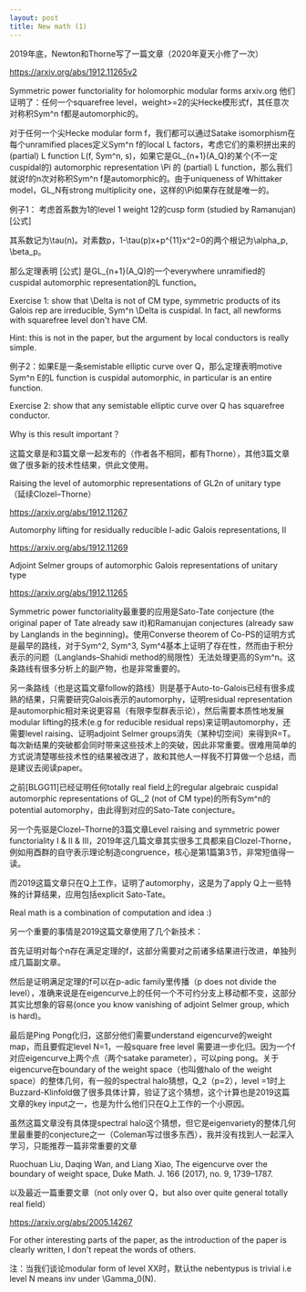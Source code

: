 ```yaml
---
layout: post
title: New math (1)
---
```



2019年底，Newton和Thorne写了一篇文章（2020年夏天小修了一次）

https://arxiv.org/abs/1912.11265v2

Symmetric power functoriality for holomorphic modular forms
​
arxiv.org
他们证明了：任何一个squarefree level，weight>=2的尖Hecke模形式f，其任意次对称积Sym^n f都是automorphic的。

对于任何一个尖Hecke modular form f，我们都可以通过Satake isomorphism在每个unramified places定义Sym^n f的local L factors，考虑它们的乘积拼出来的(partial) L function L(f, Sym^n, s)，如果它是GL_{n+1}(A_Q)的某个(不一定cuspidal的) automorphic representation \Pi 的 (partial) L function，那么我们就说f的n次对称积Sym^n f是automorphic的。由于uniqueness of Whittaker model，GL_N有strong multiplicity one，这样的\Pi如果存在就是唯一的。

例子1： 考虑首系数为1的level 1 weight 12的cusp form (studied by Ramanujan)[公式]

其系数记为\tau(n)。对素数p，1-\tau(p)x+p^{11}x^2=0的两个根记为\alpha_p, \beta_p。

那么定理表明 [公式] 是GL_{n+1}(A_Q)的一个everywhere unramified的cuspidal automorphic representation的L function。

Exercise 1: show that \Delta is not of CM type, symmetric products of its Galois rep are irreducible, Sym^n \Delta is cuspidal. In fact, all newforms with squarefree level don't have CM.

Hint: this is not in the paper, but the argument by local conductors is really simple.

例子2：如果E是一条semistable elliptic curve over Q，那么定理表明motive Sym^n E的L function is cuspidal automorphic, in particular is an entire function.

Exercise 2: show that any semistable elliptic curve over Q has squarefree conductor.

Why is this result important？

这篇文章是和3篇文章一起发布的（作者各不相同，都有Thorne），其他3篇文章做了很多新的技术性结果，供此文使用。

Raising the level of automorphic representations of GL2n of unitary type （延续Clozel–Thorne）

https://arxiv.org/abs/1912.11267

Automorphy lifting for residually reducible l-adic Galois representations, II

https://arxiv.org/abs/1912.11269

Adjoint Selmer groups of automorphic Galois representations of unitary type

https://arxiv.org/abs/1912.11265

Symmetric power functoriality最重要的应用是Sato-Tate conjecture (the original paper of Tate already saw it)和Ramanujan conjectures (already saw by Langlands in the beginning)。使用Converse theorem of Co-PS的证明方式是最早的路线，对于Sym^2, Sym^3, Sym^4基本上证明了存在性，然而由于积分表示的问题（Langlands–Shahidi method的局限性）无法处理更高的Sym^n。这条路线有很多分析上的副产物，也是非常重要的。

另一条路线（也是这篇文章follow的路线）则是基于Auto-to-Galois已经有很多成熟的结果，只需要研究Galois表示的automorphy，证明residual representation是automorphic相对来说更容易（有限李型群表示论），然后需要本质性地发展modular lifting的技术(e.g for reducible residual reps)来证明automorphy，还需要level raising、证明adjoint Selmer groups消失（某种切空间）来得到R=T。每次新结果的突破都会同时带来这些技术上的突破，因此非常重要。很难用简单的方式说清楚哪些技术性的结果被改进了，故和其他人一样我不打算做一个总结，而是建议去阅读paper。

之前[BLGG11]已经证明任何totally real field上的regular algebraic cuspidal automorphic representations of GL_2 (not of CM type)的所有Sym^n的potential automorphy，由此得到对应的Sato-Tate conjecture。

另一个先驱是Clozel–Thorne的3篇文章Level raising and symmetric power functoriality I & II & III，2019年这几篇文章其实很多工具都来自Clozel-Thorne，例如用酉群的自守表示理论制造congruence，核心是第1篇第3节，非常短值得一读。

而2019这篇文章只在Q上工作，证明了automorphy，这是为了apply Q上一些特殊的计算结果，应用包括explicit Sato-Tate。

Real math is a combination of computation and idea :)

另一个重要的事情是2019这篇文章使用了几个新技术：

首先证明对每个n存在满足定理的f，这部分需要对之前诸多结果进行改进，单独列成几篇副文章。

然后是证明满足定理的f可以在p-adic family里传播（p does not divide the level），准确来说是在eigencurve上的任何一个不可约分支上移动都不变，这部分其实比想象的容易(once you know vanishing of adjoint Selmer group, which is hard)。

最后是Ping Pong化归，这部分他们需要understand eigencurve的weight map，而且要假定level N=1，一般square free level 需要进一步化归。因为一个f对应eigencurve上两个点（两个satake parameter），可以ping pong。关于eigencurve在boundary of the weight space（也叫做halo of the weight space）的整体几何，有一般的spectral halo猜想，Q_2（p=2），level =1时上Buzzard-Klinfold做了很多具体计算，验证了这个猜想，这个计算也是2019这篇文章的key input之一，也是为什么他们只在Q上工作的一个小原因。

虽然这篇文章没有具体提spectral halo这个猜想，但它是eigenvariety的整体几何里最重要的conjecture之一（Coleman写过很多东西），我并没有找到人一起深入学习，只能推荐一篇非常重要的文章

Ruochuan Liu, Daqing Wan, and Liang Xiao, The eigencurve over the boundary of weight space, Duke Math. J. 166 (2017), no. 9, 1739–1787.

以及最近一篇重要文章（not only over Q，but also over quite general totally real field）

https://arxiv.org/abs/2005.14267



For other interesting parts of the paper, as the introduction of the paper is clearly written, I don't repeat the words of others.

注：当我们谈论modular form of level XX时，默认the nebentypus is trivial i.e level N means inv under \Gamma_0(N).
